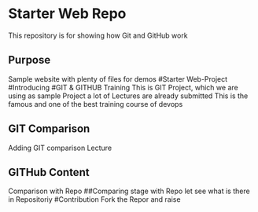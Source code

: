 # Starter Web Repo

This repository is for showing how Git and GitHub work

## Purpose

Sample website with plenty of files for demos
#Starter Web-Project
#Introducing
#GIT & GITHUB Training
This is GIT Project, which we are using as sample Project
a lot of Lectures are already submitted
This is the famous and one of the best training course of devops
## GIT Comparison
Adding GIT comparison Lecture
## GITHub Content
Comparison with Repo
##Comparing stage with Repo
let see what is there in Repositoriy
#Contribution
Fork the Repor and raise
